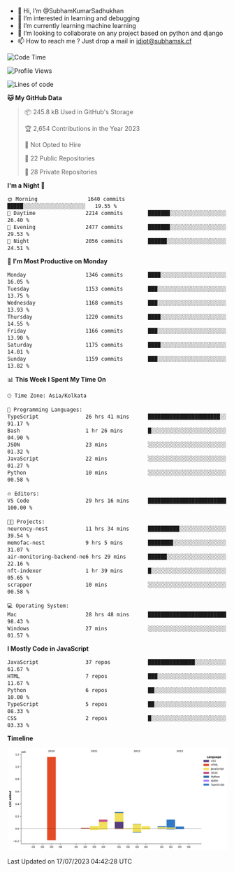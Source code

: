 - 👋 Hi, I’m @SubhamKumarSadhukhan
- 👀 I’m interested in learning and debugging
- 🌱 I’m currently learning machine learning
- 💞️ I’m looking to collaborate on any project based on python and django
- 📫 How to reach me ?
      Just drop a mail in idiot@subhamsk.cf

<!---
SubhamKumarSadhukhan/SubhamKumarSadhukhan is a ✨ special ✨ repository because its `README.md` (this file) appears on your GitHub profile.
You can click the Preview link to take a look at your changes.
--->


<!--START_SECTION:waka-->
![Code Time](http://img.shields.io/badge/Code%20Time-1%2C338%20hrs%206%20mins-blue)

![Profile Views](http://img.shields.io/badge/Profile%20Views-0-blue)

![Lines of code](https://img.shields.io/badge/From%20Hello%20World%20I%27ve%20Written-2.0%20million%20lines%20of%20code-blue)

**🐱 My GitHub Data** 

> 📦 245.8 kB Used in GitHub's Storage 
 > 
> 🏆 2,654 Contributions in the Year 2023
 > 
> 🚫 Not Opted to Hire
 > 
> 📜 22 Public Repositories 
 > 
> 🔑 28 Private Repositories 
 > 
**I'm a Night 🦉** 

```text
🌞 Morning                1640 commits        █████░░░░░░░░░░░░░░░░░░░░   19.55 % 
🌆 Daytime                2214 commits        ███████░░░░░░░░░░░░░░░░░░   26.40 % 
🌃 Evening                2477 commits        ███████░░░░░░░░░░░░░░░░░░   29.53 % 
🌙 Night                  2056 commits        ██████░░░░░░░░░░░░░░░░░░░   24.51 % 
```
📅 **I'm Most Productive on Monday** 

```text
Monday                   1346 commits        ████░░░░░░░░░░░░░░░░░░░░░   16.05 % 
Tuesday                  1153 commits        ███░░░░░░░░░░░░░░░░░░░░░░   13.75 % 
Wednesday                1168 commits        ███░░░░░░░░░░░░░░░░░░░░░░   13.93 % 
Thursday                 1220 commits        ████░░░░░░░░░░░░░░░░░░░░░   14.55 % 
Friday                   1166 commits        ███░░░░░░░░░░░░░░░░░░░░░░   13.90 % 
Saturday                 1175 commits        ████░░░░░░░░░░░░░░░░░░░░░   14.01 % 
Sunday                   1159 commits        ███░░░░░░░░░░░░░░░░░░░░░░   13.82 % 
```


📊 **This Week I Spent My Time On** 

```text
🕑︎ Time Zone: Asia/Kolkata

💬 Programming Languages: 
TypeScript               26 hrs 41 mins      ███████████████████████░░   91.17 % 
Bash                     1 hr 26 mins        █░░░░░░░░░░░░░░░░░░░░░░░░   04.90 % 
JSON                     23 mins             ░░░░░░░░░░░░░░░░░░░░░░░░░   01.32 % 
JavaScript               22 mins             ░░░░░░░░░░░░░░░░░░░░░░░░░   01.27 % 
Python                   10 mins             ░░░░░░░░░░░░░░░░░░░░░░░░░   00.58 % 

🔥 Editors: 
VS Code                  29 hrs 16 mins      █████████████████████████   100.00 % 

🐱‍💻 Projects: 
neuroncy-nest            11 hrs 34 mins      ██████████░░░░░░░░░░░░░░░   39.54 % 
memofac-nest             9 hrs 5 mins        ████████░░░░░░░░░░░░░░░░░   31.07 % 
air-monitoring-backend-ne6 hrs 29 mins       ██████░░░░░░░░░░░░░░░░░░░   22.16 % 
nft-indexer              1 hr 39 mins        █░░░░░░░░░░░░░░░░░░░░░░░░   05.65 % 
scrapper                 10 mins             ░░░░░░░░░░░░░░░░░░░░░░░░░   00.58 % 

💻 Operating System: 
Mac                      28 hrs 48 mins      █████████████████████████   98.43 % 
Windows                  27 mins             ░░░░░░░░░░░░░░░░░░░░░░░░░   01.57 % 
```

**I Mostly Code in JavaScript** 

```text
JavaScript               37 repos            ███████████████░░░░░░░░░░   61.67 % 
HTML                     7 repos             ███░░░░░░░░░░░░░░░░░░░░░░   11.67 % 
Python                   6 repos             ██░░░░░░░░░░░░░░░░░░░░░░░   10.00 % 
TypeScript               5 repos             ██░░░░░░░░░░░░░░░░░░░░░░░   08.33 % 
CSS                      2 repos             █░░░░░░░░░░░░░░░░░░░░░░░░   03.33 % 
```



**Timeline**

![Lines of Code chart](https://raw.githubusercontent.com/SubhamKumarSadhukhan/SubhamKumarSadhukhan/main/assets/bar_graph.png)


 Last Updated on 17/07/2023 04:42:28 UTC
<!--END_SECTION:waka-->
